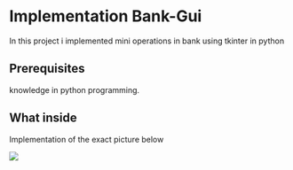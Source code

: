 # Implementation Bank-Gui

In this project i implemented mini operations in bank using tkinter in python 

## Prerequisites

knowledge in python programming.

## What inside
 
 Implementation of the exact picture below

![](icons/BankImage.jpg)
